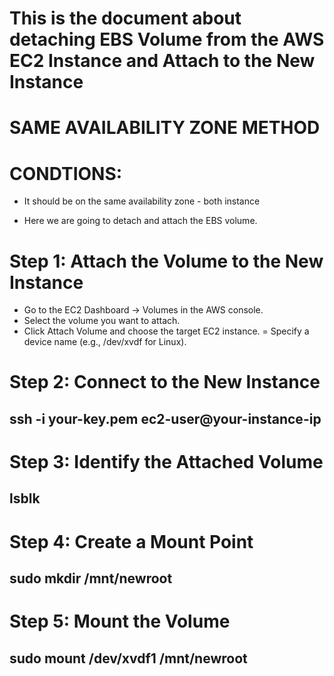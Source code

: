 # This is the document about detaching EBS Volume from the AWS EC2 Instance and Attach to the New Instance

# SAME AVAILABILITY ZONE METHOD
# CONDTIONS:

- It should be on the same availability zone - both instance

- Here we are going to detach and attach the EBS volume.

# Step 1: Attach the Volume to the New Instance

- Go to the EC2 Dashboard → Volumes in the AWS console.
- Select the volume you want to attach.
- Click Attach Volume and choose the target EC2 instance.
= Specify a device name (e.g., /dev/xvdf for Linux).

# Step 2: Connect to the New Instance

## ssh -i your-key.pem ec2-user@your-instance-ip

# Step 3: Identify the Attached Volume

## lsblk

# Step 4: Create a Mount Point

##  sudo mkdir /mnt/newroot

# Step 5: Mount the Volume

##  sudo mount /dev/xvdf1 /mnt/newroot



